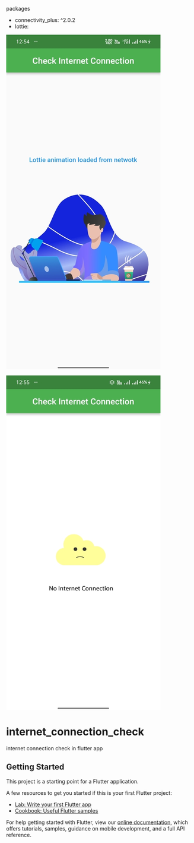 packages
- connectivity_plus: ^2.0.2
- lottie:

![CHEESE!](screenshot/netconnected.jpg)


![CHEESE!](screenshot/nonetwork.jpg)


# internet_connection_check

internet connection check in flutter app

## Getting Started

This project is a starting point for a Flutter application.

A few resources to get you started if this is your first Flutter project:

- [Lab: Write your first Flutter app](https://flutter.dev/docs/get-started/codelab)
- [Cookbook: Useful Flutter samples](https://flutter.dev/docs/cookbook)

For help getting started with Flutter, view our
[online documentation](https://flutter.dev/docs), which offers tutorials,
samples, guidance on mobile development, and a full API reference.
